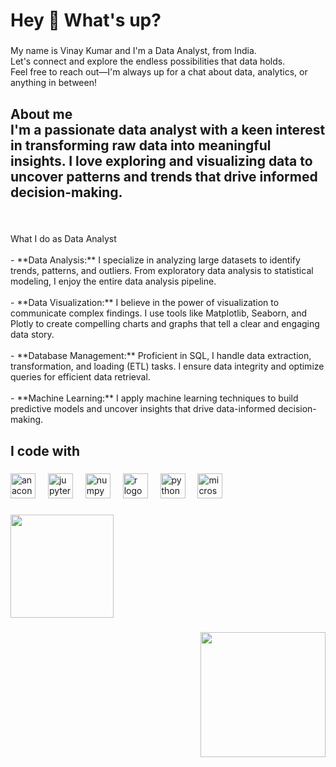 <h1 align="left">Hey 👋 What's up?</h1>

###

<p align="left">My name is Vinay Kumar and I'm a Data Analyst, from India.<br>Let's connect and explore the endless possibilities that data holds. <br>Feel free to reach out—I'm always up for a chat about data, analytics, or anything in between!</p>

###

<h2 align="left">About me<br>I'm a passionate data analyst with a keen interest in transforming raw data into meaningful insights. I love exploring and visualizing data to uncover patterns and trends that drive informed decision-making.</h2>

###

<br clear="both">

<p align="left">What  I  do as Data Analyst<br><br>- **Data Analysis:** I specialize in analyzing large datasets to identify trends, patterns, and outliers. From exploratory data analysis to statistical modeling, I enjoy the entire data analysis pipeline.<br>  <br>- **Data Visualization:** I believe in the power of visualization to communicate complex findings. I use tools like Matplotlib, Seaborn, and Plotly to create compelling charts and graphs that tell a clear and engaging data story.<br><br>- **Database Management:** Proficient in SQL, I handle data extraction, transformation, and loading (ETL) tasks. I ensure data integrity and optimize queries for efficient data retrieval.<br><br>- **Machine Learning:** I apply machine learning techniques to build predictive models and uncover insights that drive data-informed decision-making.</p>

###

<h2 align="left">I code with</h2>

###

<div align="left">
  <img src="https://cdn.jsdelivr.net/gh/devicons/devicon/icons/anaconda/anaconda-original.svg" height="40" alt="anaconda logo"  />
  <img width="12" />
  <img src="https://cdn.jsdelivr.net/gh/devicons/devicon/icons/jupyter/jupyter-original.svg" height="40" alt="jupyter logo"  />
  <img width="12" />
  <img src="https://cdn.jsdelivr.net/gh/devicons/devicon/icons/numpy/numpy-original.svg" height="40" alt="numpy logo"  />
  <img width="12" />
  <img src="https://cdn.jsdelivr.net/gh/devicons/devicon/icons/r/r-original.svg" height="40" alt="r logo"  />
  <img width="12" />
  <img src="https://cdn.jsdelivr.net/gh/devicons/devicon/icons/python/python-original.svg" height="40" alt="python logo"  />
  <img width="12" />
  <img src="https://cdn.simpleicons.org/microsoftsqlserver/CC2927" height="40" alt="microsoftsqlserver logo"  />
</div>

###

<div align="left">
  <img height="165" src="https://www.google.com/url?sa=i&url=https%3A%2F%2Flogos-world.net%2Fpower-bi-logo%2F&psig=AOvVaw06an-bMTcxZshcA1xoh7pw&ust=1701280012590000&source=images&cd=vfe&ved=0CBIQjRxqFwoTCOjKzYig54IDFQAAAAAdAAAAABAE"  />
</div>

###

<div align="right">
  <img height="200" src="https://www.google.com/imgres?imgurl=https%3A%2F%2Fmedia0.giphy.com%2Favatars%2FTableau_Software%2FGyd7R0HOawlH.png&tbnid=dZ8JmwZLOUBCDM&vet=12ahUKEwibuK2roOeCAxVvbmwGHdDwA8QQMygIegUIARCGAQ..i&imgrefurl=https%3A%2F%2Fgiphy.com%2Fexplore%2Ftableau&docid=LdtF5ngBYNtx5M&w=300&h=296&q=tableau%20logo%20gif&ved=2ahUKEwibuK2roOeCAxVvbmwGHdDwA8QQMygIegUIARCGAQ"  />
</div>

###

<p align="left"></p>

###
